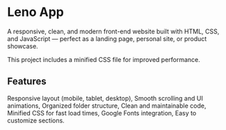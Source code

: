 # Leno App

A responsive, clean, and modern front-end website built with HTML, CSS, and JavaScript — perfect as a landing page, personal site, or product showcase.

This project includes a minified CSS file for improved performance.

## Features

Responsive layout (mobile, tablet, desktop),
Smooth scrolling and UI animations,
Organized folder structure,
Clean and maintainable code,
Minified CSS for fast load times,
Google Fonts integration,
Easy to customize sections.
